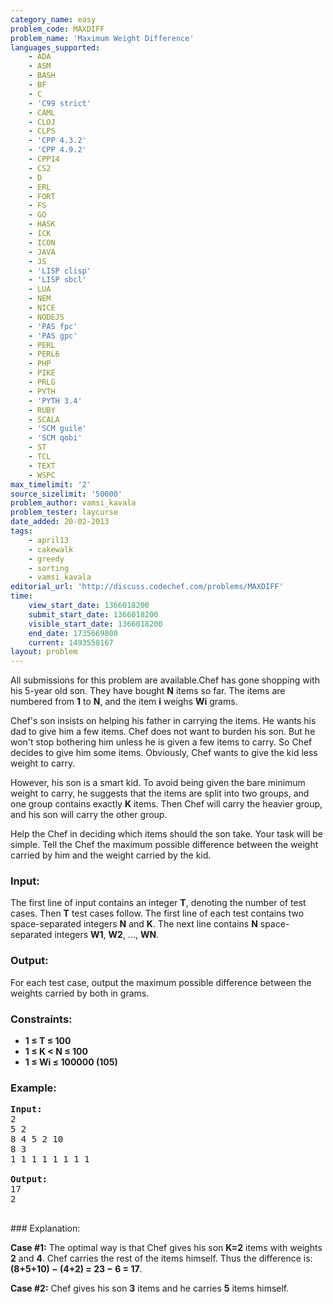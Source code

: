 ```yaml
---
category_name: easy
problem_code: MAXDIFF
problem_name: 'Maximum Weight Difference'
languages_supported:
    - ADA
    - ASM
    - BASH
    - BF
    - C
    - 'C99 strict'
    - CAML
    - CLOJ
    - CLPS
    - 'CPP 4.3.2'
    - 'CPP 4.9.2'
    - CPP14
    - CS2
    - D
    - ERL
    - FORT
    - FS
    - GO
    - HASK
    - ICK
    - ICON
    - JAVA
    - JS
    - 'LISP clisp'
    - 'LISP sbcl'
    - LUA
    - NEM
    - NICE
    - NODEJS
    - 'PAS fpc'
    - 'PAS gpc'
    - PERL
    - PERL6
    - PHP
    - PIKE
    - PRLG
    - PYTH
    - 'PYTH 3.4'
    - RUBY
    - SCALA
    - 'SCM guile'
    - 'SCM qobi'
    - ST
    - TCL
    - TEXT
    - WSPC
max_timelimit: '2'
source_sizelimit: '50000'
problem_author: vamsi_kavala
problem_tester: laycurse
date_added: 20-02-2013
tags:
    - april13
    - cakewalk
    - greedy
    - sorting
    - vamsi_kavala
editorial_url: 'http://discuss.codechef.com/problems/MAXDIFF'
time:
    view_start_date: 1366018200
    submit_start_date: 1366018200
    visible_start_date: 1366018200
    end_date: 1735669800
    current: 1493558167
layout: problem
---
```

All submissions for this problem are available.Chef has gone shopping with his 5-year old son. They have bought **N** items so far. The items are numbered from **1** to **N**, and the item **i** weighs **Wi** grams.

Chef's son insists on helping his father in carrying the items. He wants his dad to give him a few items. Chef does not want to burden his son. But he won't stop bothering him unless he is given a few items to carry. So Chef decides to give him some items. Obviously, Chef wants to give the kid less weight to carry.

However, his son is a smart kid. To avoid being given the bare minimum weight to carry, he suggests that the items are split into two groups, and one group contains exactly **K** items. Then Chef will carry the heavier group, and his son will carry the other group.

Help the Chef in deciding which items should the son take. Your task will be simple. Tell the Chef the maximum possible difference between the weight carried by him and the weight carried by the kid.

### Input:

The first line of input contains an integer **T**, denoting the number of test cases. Then **T** test cases follow. The first line of each test contains two space-separated integers **N** and **K**. The next line contains **N** space-separated integers **W1**, **W2**, ..., **WN**.

### Output:

For each test case, output the maximum possible difference between the weights carried by both in grams.

### Constraints:

- **1 ≤ T ≤ 100**
- **1 ≤ K < N ≤ 100**
- **1 ≤ Wi ≤ 100000 (105)**

### Example:

<pre>
<b>Input:</b>
2
5 2
8 4 5 2 10
8 3
1 1 1 1 1 1 1 1

<b>Output:</b>
17
2

</pre>### Explanation:
**Case #1:** The optimal way is that Chef gives his son **K=2** items with weights **2** and **4**. Chef carries the rest of the items himself. Thus the difference is: **(8+5+10) − (4+2) = 23 − 6 = 17**.

**Case #2:** Chef gives his son **3** items and he carries **5** items himself.
